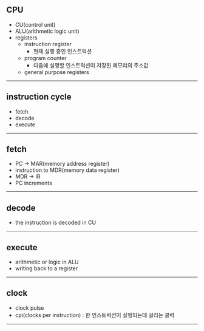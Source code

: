 ## CPU 
  - CU(control unit)
  - ALU(arithmetic logic unit)
  - registers
    - instruction register
      - 현재 실행 중인 인스트럭션
    - program counter
      - 다음에 실행할 인스트럭션이 저장된 메모리의 주소값
    - general purpose registers
---
## instruction cycle
  - fetch
  - decode
  - execute
---
## fetch
  - PC -> MAR(memory address register)
  - instruction to MDR(memory data register)
  - MDR -> IR
  - PC increments
---

## decode
  - the instruction is decoded in CU
---

## execute
  - arithmetic or logic in ALU
  - writing back to a register
---

## clock
  - clock pulse
  - cpi(clocks per instruction)
    : 한 인스트럭션이 실행되는데 걸리는 클럭
---


